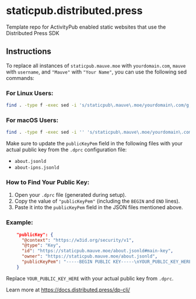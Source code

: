 # staticpub.distributed.press

Template repo for ActivityPub enabled static websites that use the Distributed Press SDK

## Instructions

To replace all instances of `staticpub.mauve.moe` with `yourdomain.com`, `mauve` with `username`, and `"Mauve"` with `"Your Name"`, you can use the following sed commands:

### For Linux Users:

```bash
find . -type f -exec sed -i 's/staticpub\.mauve\.moe/yourdomain\.com/g; s/mauve/username/g; s/"Mauve"/"Your Name"/g' {} +
```

### For macOS Users:

```bash
find . -type f -exec sed -i '' 's/staticpub\.mauve\.moe/yourdomain\.com/g; s/mauve/username/g; s/"Mauve"/"Your Name"/g' {} +
```

Make sure to update the `publicKeyPem` field in the following files with your actual public key from the `.dprc` configuration file:

- `about.jsonld`
- `about-ipns.jsonld`

### How to Find Your Public Key:

1. Open your `.dprc` file (generated during setup).
2. Copy the value of `"publicKeyPem"` (including the `BEGIN` and `END` lines).
3. Paste it into the `publicKeyPem` field in the JSON files mentioned above.

### Example:

```json
    "publicKey": {
      "@context": "https://w3id.org/security/v1",
      "@type": "Key",
      "id": "https://staticpub.mauve.moe/about.jsonld#main-key",
      "owner": "https://staticpub.mauve.moe/about.jsonld",
      "publicKeyPem": "-----BEGIN PUBLIC KEY-----\nYOUR_PUBLIC_KEY_HERE\n-----END PUBLIC KEY-----\n"
    }
```

Replace `YOUR_PUBLIC_KEY_HERE` with your actual public key from `.dprc`.

Learn more at https://docs.distributed.press/dp-cli/
